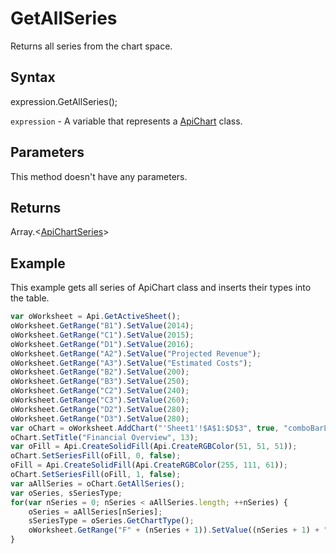 # GetAllSeries

Returns all series from the chart space.

## Syntax

expression.GetAllSeries();

`expression` - A variable that represents a [ApiChart](../ApiChart.md) class.

## Parameters

This method doesn't have any parameters.

## Returns

Array.\<[ApiChartSeries](../../ApiChartSeries/ApiChartSeries.md)>

## Example

This example gets all series of ApiChart class and inserts their types into the table.

```javascript
var oWorksheet = Api.GetActiveSheet();
oWorksheet.GetRange("B1").SetValue(2014);
oWorksheet.GetRange("C1").SetValue(2015);
oWorksheet.GetRange("D1").SetValue(2016);
oWorksheet.GetRange("A2").SetValue("Projected Revenue");
oWorksheet.GetRange("A3").SetValue("Estimated Costs");
oWorksheet.GetRange("B2").SetValue(200);
oWorksheet.GetRange("B3").SetValue(250);
oWorksheet.GetRange("C2").SetValue(240);
oWorksheet.GetRange("C3").SetValue(260);
oWorksheet.GetRange("D2").SetValue(280);
oWorksheet.GetRange("D3").SetValue(280);
var oChart = oWorksheet.AddChart("'Sheet1'!$A$1:$D$3", true, "comboBarLine", 2, 100 * 36000, 70 * 36000, 0, 2 * 36000, 5, 3 * 36000);
oChart.SetTitle("Financial Overview", 13);
var oFill = Api.CreateSolidFill(Api.CreateRGBColor(51, 51, 51));
oChart.SetSeriesFill(oFill, 0, false);
oFill = Api.CreateSolidFill(Api.CreateRGBColor(255, 111, 61));
oChart.SetSeriesFill(oFill, 1, false);
var aAllSeries = oChart.GetAllSeries();
var oSeries, sSeriesType;
for(var nSeries = 0; nSeries < aAllSeries.length; ++nSeries) {
	oSeries = aAllSeries[nSeries];
	sSeriesType = oSeries.GetChartType();
	oWorksheet.GetRange("F" + (nSeries + 1)).SetValue((nSeries + 1) + " Series Type = " + sSeriesType);
}
```
